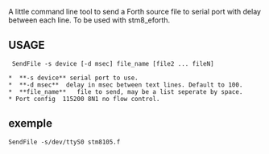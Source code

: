 A little command line tool to send a Forth source file to serial port with delay between each line.
To be used with stm8_eforth. 

## USAGE

	 SendFile -s device [-d msec] file_name [file2 ... fileN]
	
	*  **-s device** serial port to use.
	*  **-d msec**  delay in msec between text lines. Default to 100.
	*  **file_name**   file to send, may be a list seperate by space.
	* Port config  115200 8N1 no flow control. 
 

## exemple

	SendFile -s/dev/ttyS0 stm8105.f
	
